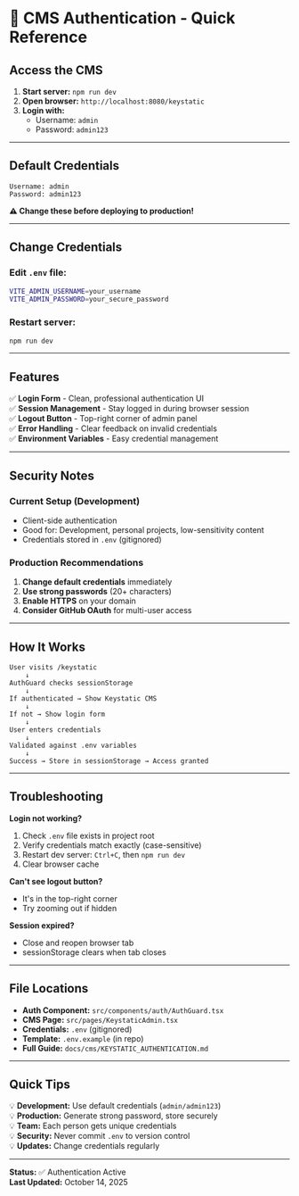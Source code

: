 # 🔐 CMS Authentication - Quick Reference

## Access the CMS

1. **Start server:** `npm run dev`
2. **Open browser:** `http://localhost:8080/keystatic`
3. **Login with:**
   - Username: `admin`
   - Password: `admin123`

---

## Default Credentials

```
Username: admin
Password: admin123
```

**⚠️ Change these before deploying to production!**

---

## Change Credentials

### Edit `.env` file:

```bash
VITE_ADMIN_USERNAME=your_username
VITE_ADMIN_PASSWORD=your_secure_password
```

### Restart server:

```bash
npm run dev
```

---

## Features

✅ **Login Form** - Clean, professional authentication UI  
✅ **Session Management** - Stay logged in during browser session  
✅ **Logout Button** - Top-right corner of admin panel  
✅ **Error Handling** - Clear feedback on invalid credentials  
✅ **Environment Variables** - Easy credential management  

---

## Security Notes

### Current Setup (Development)
- Client-side authentication
- Good for: Development, personal projects, low-sensitivity content
- Credentials stored in `.env` (gitignored)

### Production Recommendations
1. **Change default credentials** immediately
2. **Use strong passwords** (20+ characters)
3. **Enable HTTPS** on your domain
4. **Consider GitHub OAuth** for multi-user access

---

## How It Works

```
User visits /keystatic
    ↓
AuthGuard checks sessionStorage
    ↓
If authenticated → Show Keystatic CMS
    ↓
If not → Show login form
    ↓
User enters credentials
    ↓
Validated against .env variables
    ↓
Success → Store in sessionStorage → Access granted
```

---

## Troubleshooting

**Login not working?**
1. Check `.env` file exists in project root
2. Verify credentials match exactly (case-sensitive)
3. Restart dev server: `Ctrl+C`, then `npm run dev`
4. Clear browser cache

**Can't see logout button?**
- It's in the top-right corner
- Try zooming out if hidden

**Session expired?**
- Close and reopen browser tab
- sessionStorage clears when tab closes

---

## File Locations

- **Auth Component:** `src/components/auth/AuthGuard.tsx`
- **CMS Page:** `src/pages/KeystaticAdmin.tsx`
- **Credentials:** `.env` (gitignored)
- **Template:** `.env.example` (in repo)
- **Full Guide:** `docs/cms/KEYSTATIC_AUTHENTICATION.md`

---

## Quick Tips

💡 **Development:** Use default credentials (`admin/admin123`)  
💡 **Production:** Generate strong password, store securely  
💡 **Team:** Each person gets unique credentials  
💡 **Security:** Never commit `.env` to version control  
💡 **Updates:** Change credentials regularly  

---

**Status:** ✅ Authentication Active  
**Last Updated:** October 14, 2025
